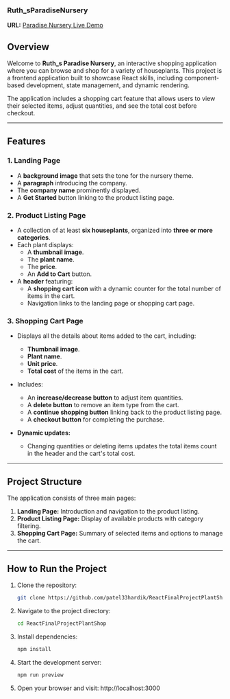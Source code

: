 ### Ruth_sParadiseNursery

**URL:** [Paradise Nursery Live Demo](https://2XBenArts.github.io/Ruth_sParadiseNursery/)

## Overview

Welcome to **Ruth_s Paradise Nursery**, an interactive shopping application where you can browse and shop for a variety of houseplants. This project is a frontend application built to showcase React skills, including component-based development, state management, and dynamic rendering. 

The application includes a shopping cart feature that allows users to view their selected items, adjust quantities, and see the total cost before checkout.

---

## Features

### 1. Landing Page
- A **background image** that sets the tone for the nursery theme.
- A **paragraph** introducing the company.
- The **company name** prominently displayed.
- A **Get Started** button linking to the product listing page.

### 2. Product Listing Page
- A collection of at least **six houseplants**, organized into **three or more categories**.
- Each plant displays:
  - A **thumbnail image**.
  - The **plant name**.
  - The **price**.
  - An **Add to Cart** button.
- A **header** featuring:
  - A **shopping cart icon** with a dynamic counter for the total number of items in the cart.
  - Navigation links to the landing page or shopping cart page.

### 3. Shopping Cart Page
- Displays all the details about items added to the cart, including:
  - **Thumbnail image**.
  - **Plant name**.
  - **Unit price**.
  - **Total cost** of the items in the cart.
- Includes:
  - An **increase/decrease button** to adjust item quantities.
  - A **delete button** to remove an item type from the cart.
  - A **continue shopping button** linking back to the product listing page.
  - A **checkout button** for completing the purchase.

- **Dynamic updates:** 
  - Changing quantities or deleting items updates the total items count in the header and the cart's total cost.

---

## Project Structure

The application consists of three main pages:
1. **Landing Page:** Introduction and navigation to the product listing.
2. **Product Listing Page:** Display of available products with category filtering.
3. **Shopping Cart Page:** Summary of selected items and options to manage the cart.

---

## How to Run the Project

1. Clone the repository:
   ```bash
   git clone https://github.com/patel33hardik/ReactFinalProjectPlantShop.git

2. Navigate to the project directory:
    ```bash
    cd ReactFinalProjectPlantShop
    
3. Install dependencies:
   ```bash
   npm install

4. Start the development server:
    ```bash
    npm run preview

5. Open your browser and visit:
    http://localhost:3000
